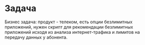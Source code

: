# Задача

Бизнес задача: продукт - телеком, есть опции безлимитных приложений, нужен скрипт для рекомендации безлимитных приложений исходя из анализа интернет-трафика и лимитов на передачу данных у абонента.
